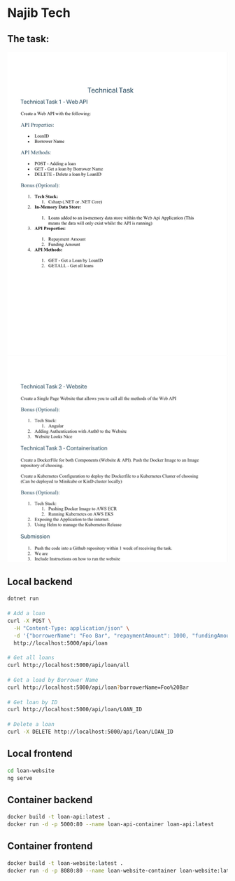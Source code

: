 # Najib Tech

## The task:

![Part 1](./images/task-1.png)
![Part 2](./images/task-2.png)


## Local backend

```bash
dotnet run

# Add a loan
curl -X POST \
  -H "Content-Type: application/json" \
  -d '{"borrowerName": "Foo Bar", "repaymentAmount": 1000, "fundingAmount": 500}' \
  http://localhost:5000/api/loan

# Get all loans
curl http://localhost:5000/api/loan/all

# Get a load by Borrower Name
curl http://localhost:5000/api/loan?borrowerName=Foo%20Bar

# Get loan by ID
curl http://localhost:5000/api/loan/LOAN_ID

# Delete a loan
curl -X DELETE http://localhost:5000/api/loan/LOAN_ID
```

## Local frontend

```bash
cd loan-website
ng serve
```

## Container backend

```bash
docker build -t loan-api:latest .
docker run -d -p 5000:80 --name loan-api-container loan-api:latest
```

## Container frontend

```bash
docker build -t loan-website:latest .
docker run -d -p 8080:80 --name loan-website-container loan-website:latest
```
